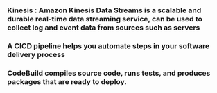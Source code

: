 ### Kinesis : Amazon Kinesis Data Streams is a scalable and durable real-time data streaming service, can be used to collect log and event data from sources such as servers

### A CICD pipeline helps you automate steps in your software delivery process

### CodeBuild compiles source code, runs tests, and produces packages that are ready to deploy.



